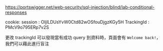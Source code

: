 https://portswigger.net/web-security/sql-injection/blind/lab-conditional-responses

cookie:
	session : OIjlLDUsYvW0Ctd82wOSfouDjgzKGy5H
	TrackingId : PMcV9o795ERp7v2S
	
更改 trackingId 可以發現當有成功 query 到資料時，頁面會有 `Welcome back!`，我們可以藉此進行盲注


